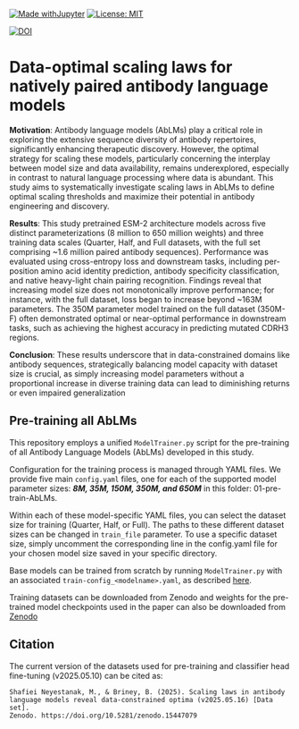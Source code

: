 [![Made withJupyter](https://img.shields.io/badge/Made%20with-Jupyter-orange?logo=Jupyter)](https://jupyter.org/try)
[![License: MIT](https://img.shields.io/badge/License-MIT-green.svg)](https://opensource.org/licenses/MIT)

[![DOI](https://zenodo.org/badge/DOI/10.5281/zenodo.15447079.svg)](https://doi.org/10.5281/zenodo.15447079)

# Data-optimal scaling laws for natively paired antibody language models

**Motivation**: Antibody language models (AbLMs) play a critical role in exploring the extensive sequence diversity of antibody repertoires, significantly enhancing therapeutic discovery. However, the optimal strategy for scaling these models, particularly concerning the interplay between model size and data availability, remains underexplored, especially in contrast to natural language processing where data is abundant. This study aims to systematically investigate scaling laws in AbLMs to define optimal scaling thresholds and maximize their potential in antibody engineering and discovery.

**Results**: This study pretrained ESM-2 architecture models across five distinct parameterizations (8 million to 650 million weights) and three training data scales (Quarter, Half, and Full datasets, with the full set comprising ~1.6 million paired antibody sequences). Performance was evaluated using cross-entropy loss and downstream tasks, including per-position amino acid identity prediction, antibody specificity classification, and native heavy-light chain pairing recognition. Findings reveal that increasing model size does not monotonically improve performance; for instance, with the full dataset, loss began to increase beyond ~163M parameters. The 350M parameter model trained on the full dataset (350M-F) often demonstrated optimal or near-optimal performance in downstream tasks, such as achieving the highest accuracy in predicting mutated CDRH3 regions. 

**Conclusion**: These results underscore that in data-constrained domains like antibody sequences, strategically balancing model capacity with dataset size is crucial, as simply increasing model parameters without a proportional increase in diverse training data can lead to diminishing returns or even impaired generalization

## Pre-training all AbLMs
This repository employs a unified `ModelTrainer.py` script for the pre-training of all Antibody Language Models (AbLMs) developed in this study.

Configuration for the training process is managed through YAML files. We provide five main `config.yaml` files, one for each of the supported model parameter sizes: ***8M, 35M, 150M, 350M, and 650M*** in this folder: 01-pre-train-AbLMs.

Within each of these model-specific YAML files, you can select the dataset size for training (Quarter, Half, or Full). The paths to these different dataset sizes can be changed in `train_file` parameter. To use a specific dataset size, simply uncomment the corresponding line in the config.yaml file for your chosen model size saved in your specific directory.

Base models can be trained from scratch by running `ModelTrainer.py` with an associated `train-config_<modelname>.yaml`, as described [here](https://github.com/brineylab/deepspeed/tree/main).

Training datasets can be downloaded from Zenodo and weights for the pre-trained model checkpoints used in the paper can also be downloaded from [Zenodo](https://zenodo.org/records/15447079)


## Citation


The current version of the datasets used for pre-training and classifier head fine-tuning (v2025.05.10) can be cited as:

```
Shafiei Neyestanak, M., & Briney, B. (2025). Scaling laws in antibody language models reveal data-constrained optima (v2025.05.16) [Data set].
Zenodo. https://doi.org/10.5281/zenodo.15447079
``` 
